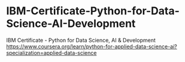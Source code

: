 # IBM-Certificate-Python-for-Data-Science-AI-Development
IBM Certificate - Python for Data Science, AI &amp; Development
https://www.coursera.org/learn/python-for-applied-data-science-ai?specialization=applied-data-science
